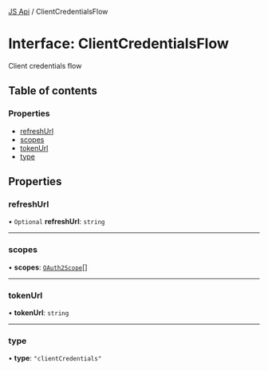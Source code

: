 [JS Api](../index.md) / ClientCredentialsFlow

# Interface: ClientCredentialsFlow

Client credentials flow

## Table of contents

### Properties

- [refreshUrl](ClientCredentialsFlow.md#refreshurl)
- [scopes](ClientCredentialsFlow.md#scopes)
- [tokenUrl](ClientCredentialsFlow.md#tokenurl)
- [type](ClientCredentialsFlow.md#type)

## Properties

### refreshUrl

• `Optional` **refreshUrl**: `string`

___

### scopes

• **scopes**: [`OAuth2Scope`](OAuth2Scope.md)[]

___

### tokenUrl

• **tokenUrl**: `string`

___

### type

• **type**: ``"clientCredentials"``

